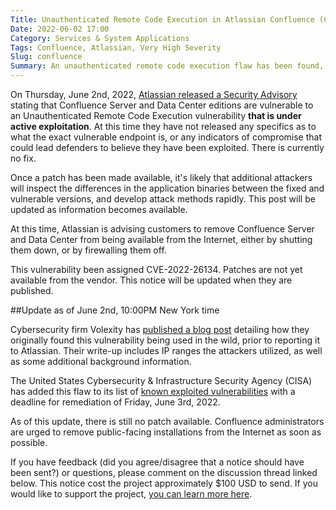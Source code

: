```yaml
---
Title: Unauthenticated Remote Code Execution in Atlassian Confluence (CVE-2022-26134)
Date: 2022-06-02 17:00
Category: Services & System Applications
Tags: Confluence, Atlassian, Very High Severity
Slug: confluence
Summary: An unauthenticated remote code execution flaw has been found, and is being actively exploited, in Atlassian Confluence, and has been assigned a bug alert severity of 'very high'. Atlassian recommends removing installations from the Internet immediately.
---
```


On Thursday, June 2nd, 2022, [Atlassian released a Security Advisory](https://confluence.atlassian.com/doc/confluence-security-advisory-2022-06-02-1130377146.html) stating that Confluence Server and Data Center editions are vulnerable to an Unauthenticated Remote Code Execution vulnerability **that is under active exploitation**. At this time they have not released any specifics as to what the exact vulnerable endpoint is, or any indicators of compromise that could lead defenders to believe they have been exploited. There is currently no fix.

Once a patch has been made available, it's likely that additional attackers will inspect the differences in the application binaries between the fixed and vulnerable versions, and develop attack methods rapidly. This post will be updated as information becomes available.

At this time, Atlassian is advising customers to remove Confluence Server and Data Center from being available from the Internet, either by shutting them down, or by firewalling them off.

This vulnerability been assigned CVE-2022-26134. Patches are not yet available from the vendor. This notice will be updated when they are published.

##Update as of June 2nd, 10:00PM New York time

Cybersecurity firm Volexity has [published a blog post](https://www.volexity.com/blog/2022/06/02/zero-day-exploitation-of-atlassian-confluence/) detailing how they originally found this vulnerability being used in the wild, prior to reporting it to Atlassian. Their write-up includes IP ranges the attackers utilized, as well as some additional background information.

The United States Cybersecurity & Infrastructure Security Agency (CISA) has added this flaw to its list of [known exploited vulnerabilities](https://www.cisa.gov/known-exploited-vulnerabilities-catalog) with a deadline for remediation of Friday, June 3rd, 2022.

As of this update, there is still no patch available. Confluence administrators are urged to remove public-facing installations from the Internet as soon as possible.

If you have feedback (did you agree/disagree that a notice should have been sent?) or questions, please comment on the discussion thread linked below. This notice cost the project approximately $100 USD to send. If you would like to support the project, [you can learn more here](https://bugalert.org/content/pages/financial-support.html).
